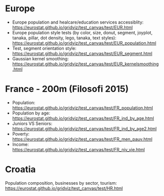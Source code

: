 # Europe

- Europe population and healcare/education services accessiblity: https://eurostat.github.io/gridviz/test_canvas/test/EUR.html
- Europe population style tests (by color, size, donut, segment, joyplot, tanaka, pillar, dot density, lego, tanaka, text styles): https://eurostat.github.io/gridviz/test_canvas/test/EUR_population.html
- Test, segment orientation style: https://eurostat.github.io/gridviz/test_canvas/test/EUR_segment.html
- Gaussian kernel smoothing: https://eurostat.github.io/gridviz/test_canvas/test/EUR_kernelsmoothing.html

# France - 200m (Filosofi 2015)

- Population: https://eurostat.github.io/gridviz/test_canvas/test/FR_population.html
- Population by age: https://eurostat.github.io/gridviz/test_canvas/test/FR_ind_by_age.html
- Juniors VS Seniors: https://eurostat.github.io/gridviz/test_canvas/test/FR_ind_by_age2.html
- Poverty: https://eurostat.github.io/gridviz/test_canvas/test/FR_men_pauv.html
- Income: https://eurostat.github.io/gridviz/test_canvas/test/FR_niv_vie.html

# Croatia

Population composition, businesses by sector, tourism: https://eurostat.github.io/gridviz/test_canvas/test/HR.html
